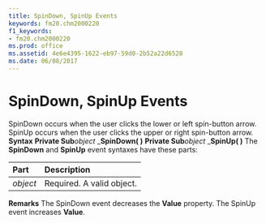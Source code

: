 ```yaml
---
title: SpinDown, SpinUp Events
keywords: fm20.chm2000220
f1_keywords:
- fm20.chm2000220
ms.prod: office
ms.assetid: 4e6e4395-1622-eb97-59d0-2b52a22d6528
ms.date: 06/08/2017
---
```



# SpinDown, SpinUp Events



SpinDown occurs when the user clicks the lower or left spin-button arrow. SpinUp occurs when the user clicks the upper or right spin-button arrow.
 **Syntax**
 **Private Sub**_object_ _**SpinDown( )**
 **Private Sub**_object_ _**SpinUp( )**
The  **SpinDown** and **SpinUp** event syntaxes have these parts:


|**Part**|**Description**|
|:-----|:-----|
| _object_|Required. A valid object.|
 **Remarks**
The SpinDown event decreases the  **Value** property. The SpinUp event increases **Value**.

